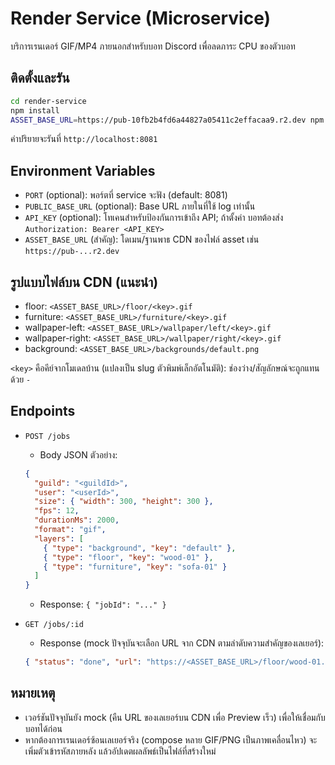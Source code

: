 # Render Service (Microservice)

บริการเรนเดอร์ GIF/MP4 ภายนอกสำหรับบอท Discord เพื่อลดภาระ CPU ของตัวบอท

## ติดตั้งและรัน

```bash
cd render-service
npm install
ASSET_BASE_URL=https://pub-10fb2b4fd6a44827a05411c2effacaa9.r2.dev npm start
```

ค่าปริยายจะรันที่ `http://localhost:8081`

## Environment Variables

- `PORT` (optional): พอร์ตที่ service จะฟัง (default: 8081)
- `PUBLIC_BASE_URL` (optional): Base URL ภายในที่ใช้ log เท่านั้น
- `API_KEY` (optional): โทเคนสำหรับป้องกันการเข้าถึง API; ถ้าตั้งค่า บอทต้องส่ง `Authorization: Bearer <API_KEY>`
- `ASSET_BASE_URL` (สำคัญ): โดเมน/ฐานพาธ CDN ของไฟล์ asset เช่น `https://pub-...r2.dev`

## รูปแบบไฟล์บน CDN (แนะนำ)

- floor: `<ASSET_BASE_URL>/floor/<key>.gif`
- furniture: `<ASSET_BASE_URL>/furniture/<key>.gif`
- wallpaper-left: `<ASSET_BASE_URL>/wallpaper/left/<key>.gif`
- wallpaper-right: `<ASSET_BASE_URL>/wallpaper/right/<key>.gif`
- background: `<ASSET_BASE_URL>/backgrounds/default.png`

`<key>` คือคีย์จากโมเดลบ้าน (แปลงเป็น slug ตัวพิมพ์เล็กอัตโนมัติ): ช่องว่าง/สัญลักษณ์จะถูกแทนด้วย `-`

## Endpoints

- `POST /jobs`
  - Body JSON ตัวอย่าง:
  ```json
  {
    "guild": "<guildId>",
    "user": "<userId>",
    "size": { "width": 300, "height": 300 },
    "fps": 12,
    "durationMs": 2000,
    "format": "gif",
    "layers": [
      { "type": "background", "key": "default" },
      { "type": "floor", "key": "wood-01" },
      { "type": "furniture", "key": "sofa-01" }
    ]
  }
  ```
  - Response: `{ "jobId": "..." }`

- `GET /jobs/:id`
  - Response (mock ปัจจุบันจะเลือก URL จาก CDN ตามลำดับความสำคัญของเลเยอร์):
  ```json
  { "status": "done", "url": "https://<ASSET_BASE_URL>/floor/wood-01.gif" }
  ```

## หมายเหตุ

- เวอร์ชันปัจจุบันยัง mock (คืน URL ของเลเยอร์บน CDN เพื่อ Preview เร็ว) เพื่อให้เชื่อมกับบอทได้ก่อน
- หากต้องการเรนเดอร์ซ้อนเลเยอร์จริง (compose หลาย GIF/PNG เป็นภาพเคลื่อนไหว) จะเพิ่มตัวเข้ารหัสภายหลัง แล้วอัปเดตผลลัพธ์เป็นไฟล์ที่สร้างใหม่ 